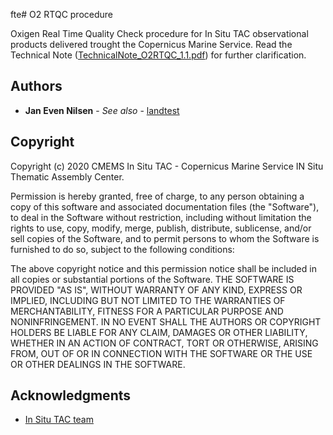 fte# O2 RTQC procedure

Oxigen Real Time Quality Check procedure for In Situ TAC observational products delivered trought the Copernicus Marine Service. Read the Technical Note ([TechnicalNote_O2RTQC_1.1.pdf](https://github.com/CopernicusMarineInsitu/O2_RTQC_procedure/blob/master/TechnicalNote_O2RTQC_1.1.pdf)) for further clarification.

## Authors

* **Jan Even Nilsen** - *See also* - [landtest](https://github.com/evenrev1/evenQC)

## Copyright

Copyright (c) 2020 CMEMS In Situ TAC - Copernicus Marine Service IN Situ Thematic Assembly Center.

Permission is hereby granted, free of charge, to any person obtaining a copy of this software and associated documentation files (the "Software"), to deal in the Software without restriction, including without limitation the rights to use, copy, modify, merge, publish, distribute, sublicense, and/or sell copies of the Software, and to permit persons to whom the Software is furnished to do so, subject to the following conditions:

The above copyright notice and this permission notice shall be included in all copies or substantial portions of the Software. THE SOFTWARE IS PROVIDED "AS IS", WITHOUT WARRANTY OF ANY KIND, EXPRESS OR IMPLIED, INCLUDING BUT NOT LIMITED TO THE WARRANTIES OF MERCHANTABILITY, FITNESS FOR A PARTICULAR PURPOSE AND NONINFRINGEMENT. IN NO EVENT SHALL THE AUTHORS OR COPYRIGHT HOLDERS BE LIABLE FOR ANY CLAIM, DAMAGES OR OTHER LIABILITY, WHETHER IN AN ACTION OF CONTRACT, TORT OR OTHERWISE, ARISING FROM, OUT OF OR IN CONNECTION WITH THE SOFTWARE OR THE USE OR OTHER DEALINGS IN THE SOFTWARE.

## Acknowledgments

* [In Situ TAC team](http://www.marineinsitu.eu/partners/)

